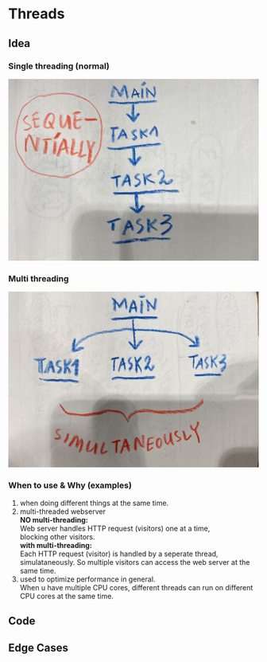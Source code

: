 # Threads
## Idea
### Single threading (normal)
![single threading](single_threading.jpeg)
### Multi threading 
![multi threading](multi_threading.jpeg)
### When to use & Why (examples)
1. when doing different things at the same time.
2. multi-threaded webserver  
**NO multi-threading:**  
Web server handles HTTP request (visitors) one at a time,  
blocking other visitors.  
**with multi-threading:**  
Each HTTP request (visitor) is handled by a seperate thread, simulataneously. 
So multiple visitors can access the web server at the same time. 
3. used to optimize performance in general.  
 When u have multiple CPU cores, different threads can run on different CPU cores at the same time.  

## Code
## Edge Cases
